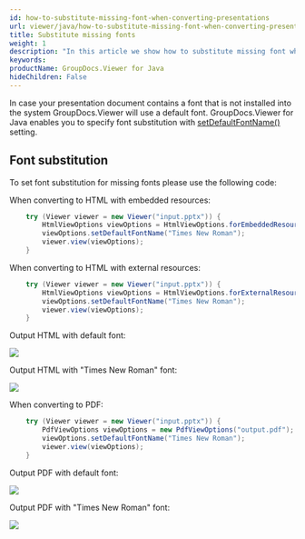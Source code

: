 ```yaml
---
id: how-to-substitute-missing-font-when-converting-presentations
url: viewer/java/how-to-substitute-missing-font-when-converting-presentations
title: Substitute missing fonts
weight: 1
description: "In this article we show how to substitute missing font when converting presentations to HTML and PDF with GroupDocs.Viewer within your Java applications."
keywords: 
productName: GroupDocs.Viewer for Java
hideChildren: False
---
```

In case your presentation document contains a font that is not installed into the system GroupDocs.Viewer will use a default font. GroupDocs.Viewer for Java enables you to specify font substitution with [setDefaultFontName()](https://apireference.groupdocs.com/viewer/java/com.groupdocs.viewer.options/BaseViewOptions#setDefaultFontName(java.lang.String)) setting.

## Font substitution

To set font substitution for missing fonts please use the following code:

When converting to HTML with embedded resources:

```java
    try (Viewer viewer = new Viewer("input.pptx")) {
        HtmlViewOptions viewOptions = HtmlViewOptions.forEmbeddedResources("output/html_embedded/p_{0}.html");
        viewOptions.setDefaultFontName("Times New Roman");
        viewer.view(viewOptions);
    }
```

When converting to HTML with external resources:

```java
    try (Viewer viewer = new Viewer("input.pptx")) {
        HtmlViewOptions viewOptions = HtmlViewOptions.forExternalResources("output/html_external");
        viewOptions.setDefaultFontName("Times New Roman");
        viewer.view(viewOptions);
    }
```

Output HTML with default font:

![](/viewer/java/images/how-to-substitute-missing-font-when-converting-presentations.png)

Output HTML with "Times New Roman" font:

![](/viewer/java/images/how-to-substitute-missing-font-when-converting-presentations_1.png)

When converting to PDF:

```java
    try (Viewer viewer = new Viewer("input.pptx")) {
        PdfViewOptions viewOptions = new PdfViewOptions("output.pdf");
        viewOptions.setDefaultFontName("Times New Roman");
        viewer.view(viewOptions);
    }
```

Output PDF with default font:

![](/viewer/java/images/how-to-substitute-missing-font-when-converting-presentations_2.png)

Output PDF with "Times New Roman" font:

![](/viewer/java/images/how-to-substitute-missing-font-when-converting-presentations_3.png)
